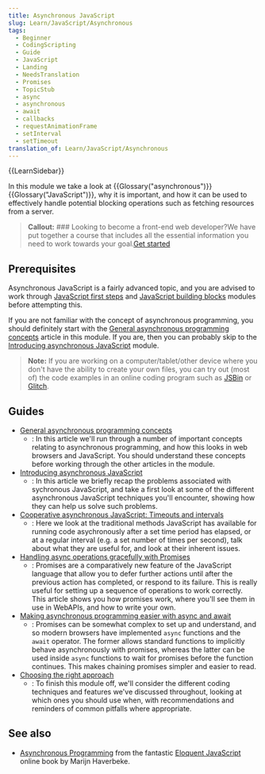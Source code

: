 ```yaml
---
title: Asynchronous JavaScript
slug: Learn/JavaScript/Asynchronous
tags:
  - Beginner
  - CodingScripting
  - Guide
  - JavaScript
  - Landing
  - NeedsTranslation
  - Promises
  - TopicStub
  - async
  - asynchronous
  - await
  - callbacks
  - requestAnimationFrame
  - setInterval
  - setTimeout
translation_of: Learn/JavaScript/Asynchronous
---
```

{{LearnSidebar}}

In this module we take a look at {{Glossary("asynchronous")}} {{Glossary("JavaScript")}}, why it is important, and how it can be used to effectively handle potential blocking operations such as fetching resources from a server.

> **Callout:** ### Looking to become a front-end web developer?We have put together a course that includes all the essential information you need to work towards your goal.[Get started](/docs/Learn/Front-end_web_developer)

## Prerequisites

Asynchronous JavaScript is a fairly advanced topic, and you are advised to work through [JavaScript first steps](/pl/docs/Learn/JavaScript/First_steps) and [JavaScript building blocks](/pl/docs/Learn/JavaScript/Building_blocks) modules before attempting this.

If you are not familiar with the concept of asynchronous programming, you should definitely start with the [General asynchronous programming concepts](/pl/docs/Learn/JavaScript/Asynchronous/Concepts) article in this module. If you are, then you can probably skip to the [Introducing asynchronous JavaScript](/pl/docs/Learn/JavaScript/Asynchronous/Introducing) module.

> **Note:** If you are working on a computer/tablet/other device where you don't have the ability to create your own files, you can try out (most of) the code examples in an online coding program such as [JSBin](http://jsbin.com/) or [Glitch](https://glitch.com).

## Guides

- [General asynchronous programming concepts](/pl/docs/Learn/JavaScript/Asynchronous/Concepts)
  - : In this article we'll run through a number of important concepts relating to asynchronous programming, and how this looks in web browsers and JavaScript. You should understand these concepts before working through the other articles in the module.
- [Introducing asynchronous JavaScript](/pl/docs/Learn/JavaScript/Asynchronous/Introducing)
  - : In this article we briefly recap the problems associated with sychronous JavaScript, and take a first look at some of the different asynchronous JavaScript techniques you'll encounter, showing how they can help us solve such problems.
- [Cooperative asynchronous JavaScript: Timeouts and intervals](/pl/docs/Learn/JavaScript/Asynchronous/Loops_and_intervals)
  - : Here we look at the traditional methods JavaScript has available for running code asychronously after a set time period has elapsed, or at a regular interval (e.g. a set number of times per second), talk about what they are useful for, and look at their inherent issues.
- [Handling async operations gracefully with Promises](/pl/docs/Learn/JavaScript/Asynchronous/Promises)
  - : Promises are a comparatively new feature of the JavaScript language that allow you to defer further actions until after the previous action has completed, or respond to its failure. This is really useful for setting up a sequence of operations to work correctly. This article shows you how promises work, where you'll see them in use in WebAPIs, and how to write your own.
- [Making asynchronous programming easier with async and await](/pl/docs/Learn/JavaScript/Asynchronous/Async_await)
  - : Promises can be somewhat complex to set up and understand, and so modern browsers have implemented `async` functions and the `await` operator. The former allows standard functions to implicitly behave asynchronously with promises, whereas the latter can be used inside `async` functions to wait for promises before the function continues. This makes chaining promises simpler and easier to read.
- [Choosing the right approach](/pl/docs/Learn/JavaScript/Asynchronous/Choosing_the_right_approach)
  - : To finish this module off, we'll consider the different coding techniques and features we've discussed throughout, looking at which ones you should use when, with recommendations and reminders of common pitfalls where appropriate.

## See also

- [Asynchronous Programming](https://eloquentjavascript.net/11_async.html) from the fantastic [Eloquent JavaScript](https://eloquentjavascript.net/) online book by Marijn Haverbeke.
